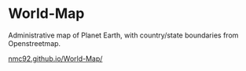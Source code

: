 # World-Map
Administrative map of Planet Earth, with country/state boundaries from Openstreetmap.

[nmc92.github.io/World-Map/](https://nmc92.github.io/World-Map/)
